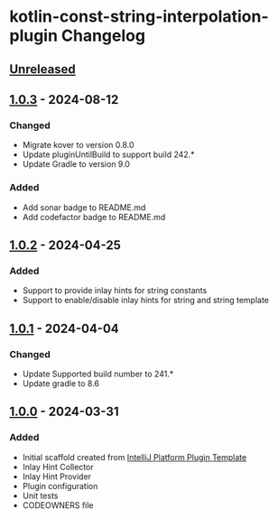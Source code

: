 <!-- Keep a Changelog guide -> https://keepachangelog.com -->

# kotlin-const-string-interpolation-plugin Changelog

## [Unreleased]

## [1.0.3] - 2024-08-12

### Changed

- Migrate kover to version 0.8.0
- Update pluginUntilBuild to support build 242.*
- Update Gradle to version 9.0

### Added

- Add sonar badge to README.md
- Add codefactor badge to README.md

## [1.0.2] - 2024-04-25

### Added

- Support to provide inlay hints for string constants
- Support to enable/disable inlay hints for string and string template

## [1.0.1] - 2024-04-04

### Changed

- Update Supported build number to 241.* 
- Update gradle to 8.6

## [1.0.0] - 2024-03-31

### Added

- Initial scaffold created from [IntelliJ Platform Plugin Template](https://github.com/JetBrains/intellij-platform-plugin-template)
- Inlay Hint Collector
- Inlay Hint Provider
- Plugin configuration
- Unit tests
- CODEOWNERS file

[Unreleased]: https://github.com/andrelmv/kotlin-const-string-interpolation-plugin/compare/v1.0.3...HEAD
[1.0.3]: https://github.com/andrelmv/kotlin-const-string-interpolation-plugin/compare/v1.0.2...v1.0.3
[1.0.2]: https://github.com/andrelmv/kotlin-const-string-interpolation-plugin/compare/v1.0.1...v1.0.2
[1.0.1]: https://github.com/andrelmv/kotlin-const-string-interpolation-plugin/compare/v1.0.0...v1.0.1
[1.0.0]: https://github.com/andrelmv/kotlin-const-string-interpolation-plugin/commits/v1.0.0
